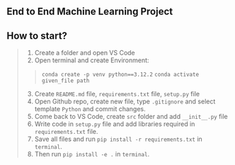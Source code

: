 ## End to End Machine Learning Project

## How to start?
> 1. Create a folder and open VS Code
> 2. Open terminal and create Environment:
>> ``` conda create -p venv python==3.12.2 ```
>> ``` conda activate given_file path ```
> 3. Create `README.md` file, `requirements.txt` file, `setup.py` file
> 4. Open Github repo, create new file, type `.gitignore` and select template `Python` and commit changes.
> 5. Come back to VS Code, create `src` folder and add `__init__.py` file
> 6. Write code in `setup.py` file and add libraries required in `requirements.txt` file.
> 7. Save all files and run ```pip install -r requirements.txt``` in `terminal`.
> 8. Then run ```pip install -e .``` in `terminal`.